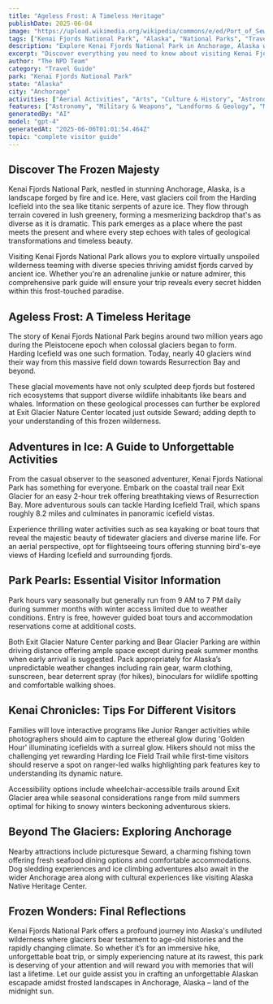 ```yaml
---
title: "Ageless Frost: A Timeless Heritage"
publishDate: 2025-06-04
image: "https://upload.wikimedia.org/wikipedia/commons/e/ed/Port_of_Seward%2C_Alaska_ENBLA01.jpg"
tags: ["Kenai Fjords National Park", "Alaska", "National Parks", "Travel Guide", "Anchorage", "Outdoor Recreation", "Family Travel", "Adventure"]
description: "Explore Kenai Fjords National Park in Anchorage, Alaska with our comprehensive visitor guide featuring activities, tips, and local insights."
excerpt: "Discover everything you need to know about visiting Kenai Fjords National Park in Anchorage, Alaska."
author: "The NPD Team"
category: "Travel Guide"
park: "Kenai Fjords National Park"
state: "Alaska"
city: "Anchorage"
activities: ["Aerial Activities", "Arts", "Culture & History", "Astronomy & Stargazing", "Camping", "Climbing & Caving", "Educational Activities", "Fishing & Hunting", "Guided & Self-Guided Tours", "Hiking & Trekking", "Snow Activities", "Water Activities", "Wildlife Viewing"]
features: ["Astronomy", "Military & Weapons", "Landforms & Geology", "Maritime & Aviation", "Water & Coastal Geography", "Science", "Innovation & Industry", "Wildlife & Conservation", "Art", "Music & Literature", "Transportation", "U.S. Wars & Conflicts", "Cultural Heritage & Society", "Natural Features & Ecosystems"]
generatedBy: "AI"
model: "gpt-4"
generatedAt: "2025-06-06T01:01:54.464Z"
topic: "complete visitor guide"
---
```


## Discover The Frozen Majesty

Kenai Fjords National Park, nestled in stunning Anchorage, Alaska, is a landscape forged by fire and ice. Here, vast glaciers coil from the Harding Icefield into the sea like titanic serpents of azure ice. They flow through terrain covered in lush greenery, forming a mesmerizing backdrop that's as diverse as it is dramatic. This park emerges as a place where the past meets the present and where every step echoes with tales of geological transformations and timeless beauty.

Visiting Kenai Fjords National Park allows you to explore virtually unspoiled wilderness teeming with diverse species thriving amidst fjords carved by ancient ice. Whether you're an adrenaline junkie or nature admirer, this comprehensive park guide will ensure your trip reveals every secret hidden within this frost-touched paradise.

## Ageless Frost: A Timeless Heritage

The story of Kenai Fjords National Park begins around two million years ago during the Pleistocene epoch when colossal glaciers began to form. Harding Icefield was one such formation. Today, nearly 40 glaciers wind their way from this massive field down towards Resurrection Bay and beyond.

These glacial movements have not only sculpted deep fjords but fostered rich ecosystems that support diverse wildlife inhabitants like bears and whales. Information on these geological processes can further be explored at Exit Glacier Nature Center located just outside Seward; adding depth to your understanding of this frozen wilderness.

## Adventures in Ice: A Guide to Unforgettable Activities

From the casual observer to the seasoned adventurer, Kenai Fjords National Park has something for everyone. Embark on the coastal trail near Exit Glacier for an easy 2-hour trek offering breathtaking views of Resurrection Bay. More adventurous souls can tackle Harding Icefield Trail, which spans roughly 8.2 miles and culminates in panoramic icefield vistas.

Experience thrilling water activities such as sea kayaking or boat tours that reveal the majestic beauty of tidewater glaciers and diverse marine life. For an aerial perspective, opt for flightseeing tours offering stunning bird's-eye views of Harding Icefield and surrounding fjords.

## Park Pearls: Essential Visitor Information 

Park hours vary seasonally but generally run from 9 AM to 7 PM daily during summer months with winter access limited due to weather conditions. Entry is free, however guided boat tours and accommodation reservations come at additional costs.

Both Exit Glacier Nature Center parking and Bear Glacier Parking are within driving distance offering ample space except during peak summer months when early arrival is suggested. Pack appropriately for Alaska’s unpredictable weather changes including rain gear, warm clothing, sunscreen, bear deterrent spray (for hikes), binoculars for wildlife spotting and comfortable walking shoes.

## Kenai Chronicles: Tips For Different Visitors

Families will love interactive programs like Junior Ranger activities while photographers should aim to capture the ethereal glow during 'Golden Hour' illuminating icefields with a surreal glow. Hikers should not miss the challenging yet rewarding Harding Ice Field Trail while first-time visitors should reserve a spot on ranger-led walks highlighting park features key to understanding its dynamic nature.

Accessibility options include wheelchair-accessible trails around Exit Glacier area while seasonal considerations range from mild summers optimal for hiking to snowy winters beckoning adventurous skiers.

## Beyond The Glaciers: Exploring Anchorage

Nearby attractions include picturesque Seward, a charming fishing town offering fresh seafood dining options and comfortable accommodations. Dog sledding experiences and ice climbing adventures also await in the wider Anchorage area along with cultural experiences like visiting Alaska Native Heritage Center.

## Frozen Wonders: Final Reflections

Kenai Fjords National Park offers a profound journey into Alaska's undiluted wilderness where glaciers bear testament to age-old histories and the rapidly changing climate. So whether it’s for an immersive hike, unforgettable boat trip, or simply experiencing nature at its rawest, this park is deserving of your attention and will reward you with memories that will last a lifetime. Let our guide assist you in crafting an unforgettable Alaskan escapade amidst frosted landscapes in Anchorage, Alaska – land of the midnight sun.